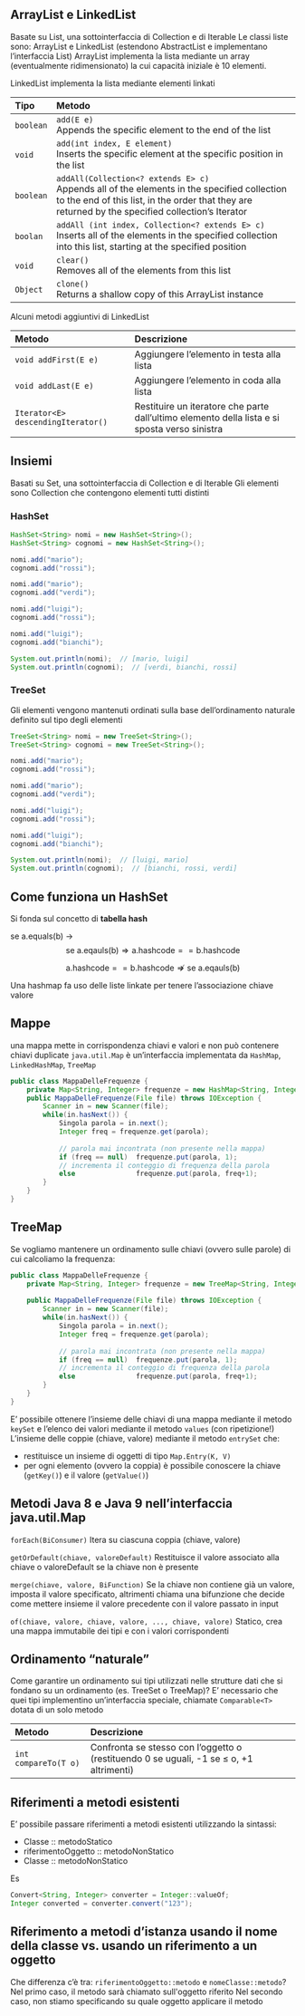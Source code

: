 ## ArrayList e LinkedList
Basate su List, una sottointerfaccia di Collection e di Iterable
Le classi liste sono: ArrayList e LinkedList (estendono AbstractList e implementano l’interfaccia List)
ArrayList implementa la lista mediante un array (eventualmente ridimensionato) la cui capacità iniziale è 10 elementi.

LinkedList implementa la lista mediante elementi linkati


| Tipo      | Metodo                                                                                                                                                                                             |
| :-------- | :------------------------------------------------------------------------------------------------------------------------------------------------------------------------------------------------- |
| `boolean` | `add(E e)`<br>Appends the specific element to the end of the list                                                                                                                                  |
| `void`    | `add(int index, E element)`<br>Inserts the specific element at the specific position in the list                                                                                                   |
| `boolean` | `addAll(Collection<? extends E> c)`<br>Appends all of the elements in the specified collection to the end of this list, in the order that they are returned by the specified collection’s Iterator |
| `boolan`  | `addAll (int index, Collection<? extends E> c)`<br>Inserts all of the elements in the specified collection into this list, starting at the specified position                                      |
| `void`    | `clear()`<br>Removes all of the elements from this list                                                                                                                                            |
| `Object`  | `clone()`<br>Returns a shallow copy of this ArrayList instance                                                                                                                                     |


Alcuni metodi aggiuntivi di LinkedList

| Metodo                             | Descrizione                                                                                   |
| :--------------------------------- | :-------------------------------------------------------------------------------------------- |
| `void addFirst(E e)`               | Aggiungere l’elemento in testa alla lista                                                     |
| `void addLast(E e)`                | Aggiungere l’elemento in coda alla lista                                                      |
| `Iterator<E> descendingIterator()` | Restituire un iteratore che parte dall’ultimo elemento della lista e si sposta verso sinistra |


## Insiemi
Basati su Set, una sottointerfaccia di Collection e di Iterable
Gli elementi sono Collection che contengono elementi tutti distinti

### HashSet
```java
HashSet<String> nomi = new HashSet<String>();
HashSet<String> cognomi = new HashSet<String>();

nomi.add("mario");
cognomi.add("rossi");

nomi.add("mario");
cognomi.add("verdi");

nomi.add("luigi");
cognomi.add("rossi");

nomi.add("luigi");
cognomi.add("bianchi");

System.out.println(nomi);  // [mario, luigi]
System.out.println(cognomi);  // [verdi, bianchi, rossi]
```

### TreeSet
Gli elementi vengono mantenuti ordinati sulla base dell’ordinamento naturale definito sul tipo degli elementi
```java
TreeSet<String> nomi = new TreeSet<String>();
TreeSet<String> cognomi = new TreeSet<String>();

nomi.add("mario");
cognomi.add("rossi");

nomi.add("mario");
cognomi.add("verdi");

nomi.add("luigi");
cognomi.add("rossi");

nomi.add("luigi");
cognomi.add("bianchi");

System.out.println(nomi);  // [luigi, mario]
System.out.println(cognomi);  // [bianchi, rossi, verdi]
```

## Come funziona un HashSet
Si fonda sul concetto di **tabella hash**

se a.equals(b) →
$$
\text{se a.eqauls(b)} \Rightarrow \text{a.hashcode}== \text{b.hashcode}
$$

$$
\text{a.hashcode}== \text{b.hashcode} \nRightarrow \text{se a.eqauls(b)}
$$



Una hashmap fa uso delle liste linkate per tenere l’associazione chiave valore


## Mappe
una mappa mette in corrispondenza chiavi e valori e non può contenere chiavi duplicate
`java.util.Map` è un’interfaccia implementata da `HashMap`, `LinkedHashMap`, `TreeMap`

```java
public class MappaDelleFrequenze {
	private Map<String, Integer> frequenze = new HashMap<String, Integer>;
	public MappaDelleFrequenze(File file) throws IOException {
		Scanner in = new Scanner(file);
		while(in.hasNext()) {
			Singola parola = in.next();
			Integer freq = frequenze.get(parola);
			
			// parola mai incontrata (non presente nella mappa)
			if (freq == null)  frequenze.put(parola, 1);
			// incrementa il conteggio di frequenza della parola
			else               frequenze.put(parola, freq+1);
		}
	}
}
```


## TreeMap
Se vogliamo mantenere un ordinamento sulle chiavi (ovvero sulle parole) di cui calcoliamo la frequenza:
```java
public class MappaDelleFrequenze {
	private Map<String, Integer> frequenze = new TreeMap<String, Integer>();
	
	public MappaDelleFrequenze(File file) throws IOException {
		Scanner in = new Scanner(file);
		while(in.hasNext()) {
			Singola parola = in.next();
			Integer freq = frequenze.get(parola);
			
			// parola mai incontrata (non presente nella mappa)
			if (freq == null)  frequenze.put(parola, 1);
			// incrementa il conteggio di frequenza della parola
			else               frequenze.put(parola, freq+1);
		}
	}
}
```

E’ possibile ottenere l’insieme delle chiavi di una mappa mediante il metodo `keySet` e l’elenco dei valori mediante il metodo `values` (con ripetizione!)
L’insieme delle coppie (chiave, valore) mediante il metodo `entrySet` che:
- restituisce un insieme di oggetti di tipo `Map.Entry(K, V)`
- per ogni elemento (ovvero la coppia) è possibile conoscere la chiave (`getKey()`) e il valore (`getValue()`)

## Metodi Java 8 e Java 9 nell’interfaccia java.util.Map
`forEach(BiConsumer)`
Itera su ciascuna coppia (chiave, valore)

`getOrDefault(chiave, valoreDefault)`
Restituisce il valore associato alla chiave o valoreDefault se la chiave non è presente

`merge(chiave, valore, BiFunction)`
Se la chiave non contiene già un valore, imposta il valore specificato, altrimenti chiama una bifunzione che decide come mettere insieme il valore precedente con il valore passato in input

`of(chiave, valore, chiave, valore, ..., chiave, valore)`
Statico, crea una mappa immutabile dei tipi e con i valori corrispondenti

## Ordinamento “naturale”
Come garantire un ordinamento sui tipi utilizzati nelle strutture dati che si fondano su un ordinamento (es. TreeSet o TreeMap)?
E’ necessario che quei tipi implementino un’interfaccia speciale, chiamate `Comparable<T>` dotata di un solo metodo

| Metodo               | Descrizione                                                                             |
| :------------------- | :-------------------------------------------------------------------------------------- |
| `int compareTo(T o)` | Confronta se stesso con l’oggetto o (restituendo 0 se uguali, -1 se ≤ o, +1 altrimenti) |


## Riferimenti a metodi esistenti
E’ possibile passare riferimenti a metodi esistenti utilizzando la sintassi:
- Classe :: metodoStatico
- riferimentoOggetto :: metodoNonStatico
- Classe :: metodoNonStatico

Es
```java
Convert<String, Integer> converter = Integer::valueOf;
Integer converted = converter.convert("123");
```

## Riferimento a metodi d’istanza usando il nome della classe vs. usando un riferimento a un oggetto
Che differenza c’è tra: `riferimentoOggetto::metodo` e `nomeClasse::metodo`?
Nel primo caso, il metodo sarà chiamato sull'oggetto riferito
Nel secondo caso, non stiamo specificando su quale oggetto applicare il metodo